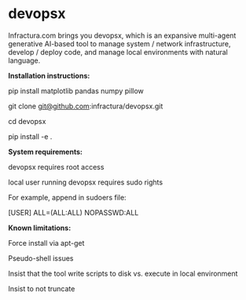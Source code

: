 devopsx
=====

Infractura.com brings you devopsx, which is an expansive multi-agent generative AI-based tool to manage system / network infrastructure, develop / deploy code, and manage local environments with natural language.

**Installation instructions:**

pip install matplotlib pandas numpy pillow

git clone git@github.com:infractura/devopsx.git

cd devopsx

pip install -e .

**System requirements:**

devopsx requires root access 

local user running devopsx requires sudo rights
  
  For example, append in sudoers file:
  
  [USER]  ALL=(ALL:ALL) NOPASSWD:ALL

**Known limitations:**

Force install via apt-get

Pseudo-shell issues

Insist that the tool write scripts to disk vs. execute in local environment

Insist to not truncate 

